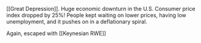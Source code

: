 [[Great Depression]]. Huge economic downturn in the U.S. Consumer price index dropped by 25%! People kept waiting on lower prices, having low unemployment, and it pushes on in a deflationary spiral.

Again, escaped with [[Keynesian RWE]]